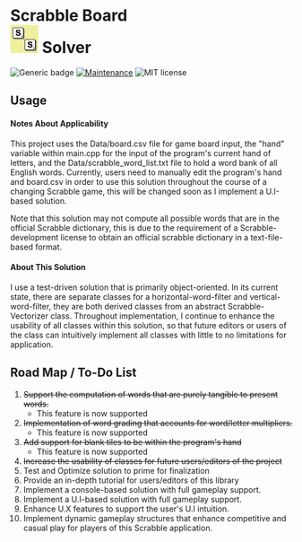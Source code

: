 # Scrabble Board <br> ![plot](./ss.jpg)  Solver

![Generic badge](https://img.shields.io/badge/build-passing-color.svg)
[![Maintenance](https://img.shields.io/badge/Maintained%3F-yes-green.svg)](https://github.com/adamcesco/scrabble-solver/graphs/commit-activity)
![MIT license](https://img.shields.io/badge/License-unlicense-blue.svg)


## Usage

#### Notes About Applicability

This project uses the Data/board.csv file for game board input, the "hand" variable within main.cpp for the input of the program's current hand of letters, and the Data/scrabble_word_list.txt file to hold a word bank of all English words. Currently, users need to manually edit the program's hand and board.csv in order to use this solution throughout the course of a changing Scrabble game, this will be changed soon as I implement a U.I-based solution.

Note that this solution may not compute all possible words that are in the official Scrabble dictionary, this is due to the requirement of a Scrabble-development license to obtain an official scrabble dictionary in a text-file-based format.

#### About This Solution

I use a test-driven solution that is primarily object-oriented. In its current state, there are separate classes for a horizontal-word-filter and vertical-word-filter, they are both derived classes from an abstract Scrabble-Vectorizer class. Throughout implementation, I continue to enhance the usability of all classes within this solution, so that future editors or users of the class can intuitively implement all classes with little to no limitations for application.


## Road Map / To-Do List

1. ~~Support the computation of words that are purely tangible to present words.~~
    - This feature is now supported
2. ~~Implementation of word grading that accounts for word/letter multipliers.~~
    - This feature is now supported
3. ~~Add support for blank tiles to be within the program's hand~~
    - This feature is now supported
4. ~~Increase the usability of classes for future users/editors of the project~~
5. Test and Optimize solution to prime for finalization
6. Provide an in-depth tutorial for users/editors of this library
7. Implement a console-based solution with full gameplay support.
8. Implement a U.I-based solution with full gameplay support.
9. Enhance U.X features to support the user's U.I intuition.
10. Implement dynamic gameplay structures that enhance competitive and casual play for players of this Scrabble application.